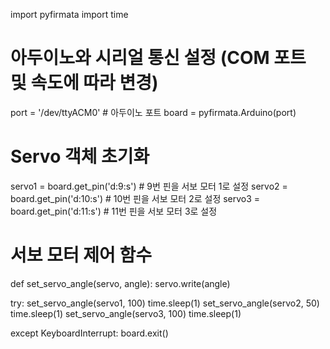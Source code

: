 import pyfirmata
import time

# 아두이노와 시리얼 통신 설정 (COM 포트 및 속도에 따라 변경)
port = '/dev/ttyACM0'  # 아두이노 포트
board = pyfirmata.Arduino(port)

# Servo 객체 초기화
servo1 = board.get_pin('d:9:s')  # 9번 핀을 서보 모터 1로 설정
servo2 = board.get_pin('d:10:s')  # 10번 핀을 서보 모터 2로 설정
servo3 = board.get_pin('d:11:s')  # 11번 핀을 서보 모터 3로 설정

# 서보 모터 제어 함수
def set_servo_angle(servo, angle):
    servo.write(angle)

try:
    set_servo_angle(servo1, 100)
    time.sleep(1)
    set_servo_angle(servo2, 50)
    time.sleep(1)
    set_servo_angle(servo3, 100)
    time.sleep(1)

except KeyboardInterrupt:
    board.exit()
